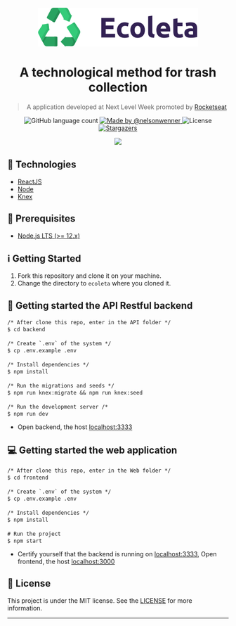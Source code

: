 <p align="center">
  <img alt="Ecoleta" src="./frontend/src/assets/logo.svg" />
</p>

<h1 align="center">A technological method for trash collection</h1>

<blockquote align="center">
A application developed at Next Level Week promoted by <a href="http://github.com/rocketseat">Rocketseat</a>
</blockquote>

<p align="center">
  <img alt="GitHub language count" src="https://img.shields.io/github/languages/count/nelsonwenner/ecoleta?color=%2304D361">

  <a href="https://github.com/nelsonwenner">
    <img alt="Made by @nelsonwenner" src="https://img.shields.io/badge/made%20by-%40nelsonwenner-%2304D361">
  </a>

  <img alt="License" src="https://img.shields.io/badge/license-MIT-%2304D361">

  <a href="https://github.com/nelsonwenner/ecoleta/stargazers">
    <img alt="Stargazers" src="https://img.shields.io/github/stars/nelsonwenner/ecoleta?style=social">
  </a>
</p>

<div align="center">
  <img src="https://user-images.githubusercontent.com/40550247/88659849-18f6c800-d0ac-11ea-8c40-f3648726b915.png" />
</div>

## :rocket: Technologies

* [ReactJS](https://reactjs.org/)
* [Node](https://nodejs.org/en/)
* [Knex](http://knexjs.org/)

## :electric_plug: Prerequisites

- [Node.js LTS (>= 12.x)](https://nodejs.org/)

## :information_source: Getting Started

1. Fork this repository and clone it on your machine.
2. Change the directory to `ecoleta` where you cloned it.

## :closed_lock_with_key: Getting started the API Restful backend

```shell
/* After clone this repo, enter in the API folder */
$ cd backend

/* Create `.env` of the system */
$ cp .env.example .env

/* Install dependencies */
$ npm install

/* Run the migrations and seeds */
$ npm run knex:migrate && npm run knex:seed

/* Run the development server /*
$ npm run dev
```
  * Open backend, the host [localhost:3333](http://localhost:3333) 

## :computer: Getting started the web application

```shell
/* After clone this repo, enter in the Web folder */
$ cd frontend

/* Create `.env` of the system */
$ cp .env.example .env

/* Install dependencies */
$ npm install

# Run the project
$ npm start
```
  * Certify yourself that the backend is running on [localhost:3333](http://localhost:3333), Open frontend, the host [localhost:3000](http://localhost:3000) 

## :memo: License
This project is under the MIT license. See the [LICENSE](LICENSE.md) for more information.

---
